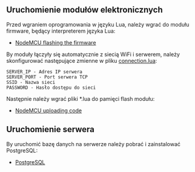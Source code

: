 ## Uruchomienie modułów elektronicznych

Przed wgraniem oprogramowania w języku Lua, należy wgrać do modułu firmware, będący interpreterem języka Lua:
* [NodeMCU flashing the firmware](https://nodemcu.readthedocs.io/en/master/en/flash/)

By moduły łączyły się automatycznie z siecią WiFi i serwerem, należy skonfigurować następujące zmienne w pliku [connection.lua](https://github.com/chythe/MobileHomeControlSystem/blob/master/ModuleDriver/connection.lua):
```
SERVER_IP - Adres IP serwera
SERVER_PORT - Port serwera TCP
SSID - Nazwa sieci
PASSWORD - Hasło dostępu do sieci
```

Następnie należy wgrać pliki *.lua do pamięci flash modułu:
* [NodeMCU uploading code](https://nodemcu.readthedocs.io/en/master/en/upload/)

## Uruchomienie serwera

By uruchomić bazę danych na serwerze należy pobrać i zainstalować PostgreSQL:
* [PostgreSQL](https://www.postgresql.org/download/)
